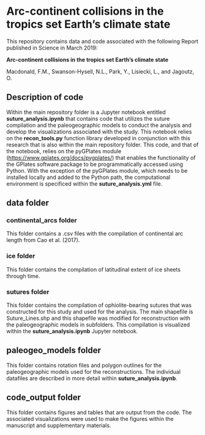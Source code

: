 # Arc-continent collisions in the tropics set Earth’s climate state

This repository contains data and code associated with the following Report published in Science in March 2019:

**Arc-continent collisions in the tropics set Earth’s climate state**

Macdonald, F.M.,  Swanson-Hysell, N.L., Park, Y., Lisiecki, L., and Jagoutz, O.

## Description of code

Within the main repository folder is a Jupyter notebook entitled **suture_analysis.ipynb** that contains code that utilizes the suture compilation and the paleogeographic models to conduct the analysis and develop the visualizations associated with the study. This notebook relies on the **recon_tools.py** function library developed in conjunction with this research that is also within the main repository folder. This code, and that of the notebook, relies on the pyGPlates module (https://www.gplates.org/docs/pygplates/) that enables the functionality of the GPlates software package to be programmatically accessed using Python. With the exception of the pyGPlates module, which needs to be installed locally and added to the Python path, the computational environment is specificed within the **suture_analysis.yml** file.

## data folder

### continental_arcs folder

This folder contains a .csv files with the compilation of continental arc length from Cao et al. (2017).

### ice folder

This folder contains the compilation of latitudinal extent of ice sheets through time.

### sutures folder

This folder contains the compilation of ophiolite-bearing sutures that was constructed for this study and used for the analysis. The main shapefile is Suture_Lines.shp and this shapefile was modified for reconstruction with the paleogeographic models in subfolders. This compilation is visualized within the **suture_analysis.ipynb** Jupyter notebook.

## paleogeo_models folder

This folder contains rotation files and polygon outlines for the paleogeographic models used for the reconstructions. The individual datafiles are described in more detail within **suture_analysis.ipynb**.

## code_output folder

This folder contains figures and tables that are output from the code. The associated visualizations were used to make the figures within the manuscript and supplementary materials.